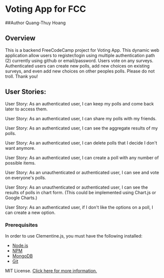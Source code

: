 # Voting App for FCC

##Author
Quang-Thuy Hoang

## Overview
This is a backend FreeCodeCamp project for Voting App. This dynamic web 
application allow users to register/login using multiple authentication path 
(2) currently using github or email/password. 
Users vote on any surveys. Authenticated users can create new polls, add new 
choices on existing surveys, and even add new choices on other peoples polls. 
Please do not troll. Thank you! 

## User Stories:
User Story: As an authenticated user, I can keep my polls and come back later 
to access them.

User Story: As an authenticated user, I can share my polls with my friends.

User Story: As an authenticated user, I can see the aggregate results of my 
polls.

User Story: As an authenticated user, I can delete polls that I decide I don't
want anymore.

User Story: As an authenticated user, I can create a poll with any number of 
possible items.

User Story: As an unauthenticated or authenticated user, I can see and vote on 
everyone's polls.

User Story: As an unauthenticated or authenticated user, I can see the results 
of polls in chart form. (This could be implemented using Chart.js or Google Charts.)

User Story: As an authenticated user, if I don't like the options on a poll, I
can create a new option.


### Prerequisites

In order to use Clementine.js, you must have the following installed:

- [Node.js](https://nodejs.org/)
- [NPM](https://nodejs.org/)
- [MongoDB](http://www.mongodb.org/)
- [Git](https://git-scm.com/)





MIT License. [Click here for more information.](LICENSE.md)
